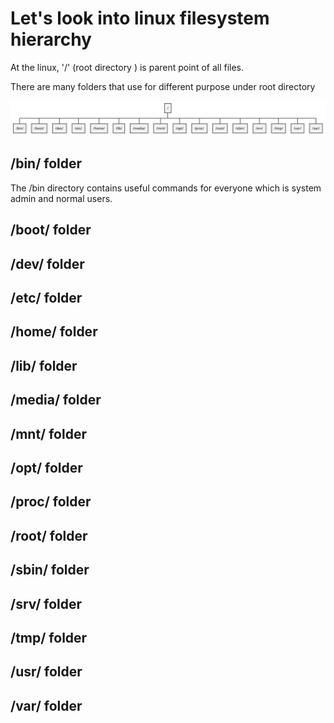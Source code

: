 # Let's look into linux filesystem hierarchy 

At the linux, '/' (root directory ) is parent point of all files. 

There are many folders that use for different purpose under root directory



![Screenshot](diagram.svg)



## /bin/ folder

The /bin directory contains useful commands for everyone which is system admin and normal users.

## /boot/ folder

## /dev/ folder

## /etc/ folder

## /home/ folder

## /lib/ folder

## /media/ folder

## /mnt/ folder

## /opt/ folder

## /proc/ folder

## /root/ folder

## /sbin/ folder

## /srv/ folder

## /tmp/ folder

## /usr/ folder

## /var/ folder


